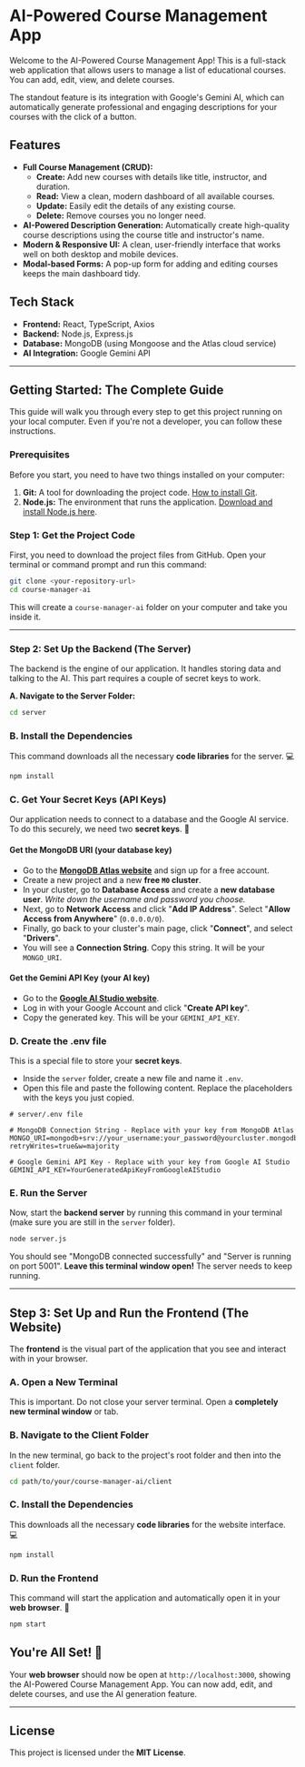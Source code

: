 # AI-Powered Course Management App

Welcome to the AI-Powered Course Management App! This is a full-stack web application that allows users to manage a list of educational courses. You can add, edit, view, and delete courses.

The standout feature is its integration with Google's Gemini AI, which can automatically generate professional and engaging descriptions for your courses with the click of a button.



## Features

- **Full Course Management (CRUD):**
    - **Create:** Add new courses with details like title, instructor, and duration.
    - **Read:** View a clean, modern dashboard of all available courses.
    - **Update:** Easily edit the details of any existing course.
    - **Delete:** Remove courses you no longer need.
- **AI-Powered Description Generation:** Automatically create high-quality course descriptions using the course title and instructor's name.
- **Modern & Responsive UI:** A clean, user-friendly interface that works well on both desktop and mobile devices.
- **Modal-based Forms:** A pop-up form for adding and editing courses keeps the main dashboard tidy.

## Tech Stack

- **Frontend:** React, TypeScript, Axios
- **Backend:** Node.js, Express.js
- **Database:** MongoDB (using Mongoose and the Atlas cloud service)
- **AI Integration:** Google Gemini API

---

## Getting Started: The Complete Guide

This guide will walk you through every step to get this project running on your local computer. Even if you're not a developer, you can follow these instructions.

### Prerequisites

Before you start, you need to have two things installed on your computer:
1.  **Git:** A tool for downloading the project code. [How to install Git](https://git-scm.com/book/en/v2/Getting-Started-Installing-Git).
2.  **Node.js:** The environment that runs the application. [Download and install Node.js here](https://nodejs.org/en).

### Step 1: Get the Project Code

First, you need to download the project files from GitHub. Open your terminal or command prompt and run this command:

```bash
git clone <your-repository-url>
cd course-manager-ai
```

This will create a `course-manager-ai` folder on your computer and take you inside it.

-----

### Step 2: Set Up the Backend (The Server)

The backend is the engine of our application. It handles storing data and talking to the AI. This part requires a couple of secret keys to work.

**A. Navigate to the Server Folder:**

```bash
cd server
```

### B. Install the Dependencies
This command downloads all the necessary **code libraries** for the server. 💻

```bash
npm install
```

### C. Get Your Secret Keys (API Keys)
Our application needs to connect to a database and the Google AI service. To do this securely, we need two **secret keys**. 🔑

#### Get the MongoDB URI (your database key)
* Go to the **[MongoDB Atlas website](https://www.mongodb.com/cloud/atlas)** and sign up for a free account.
* Create a new project and a new **free `M0` cluster**.
* In your cluster, go to **Database Access** and create a **new database user**. *Write down the username and password you choose.*
* Next, go to **Network Access** and click "**Add IP Address**". Select "**Allow Access from Anywhere**" (`0.0.0.0/0`).
* Finally, go back to your cluster's main page, click "**Connect**", and select "**Drivers**".
* You will see a **Connection String**. Copy this string. It will be your `MONGO_URI`.

#### Get the Gemini API Key (your AI key)
* Go to the **[Google AI Studio website](https://aistudio.google.com/app/apikey)**.
* Log in with your Google Account and click "**Create API key**".
* Copy the generated key. This will be your `GEMINI_API_KEY`.

### D. Create the .env file
This is a special file to store your **secret keys**.

* Inside the `server` folder, create a new file and name it `.env`.
* Open this file and paste the following content. Replace the placeholders with the keys you just copied.

```env
# server/.env file

# MongoDB Connection String - Replace with your key from MongoDB Atlas
MONGO_URI=mongodb+srv://your_username:your_password@yourcluster.mongodb.net/yourDatabaseName?retryWrites=true&w=majority

# Google Gemini API Key - Replace with your key from Google AI Studio
GEMINI_API_KEY=YourGeneratedApiKeyFromGoogleAIStudio
```

### E. Run the Server
Now, start the **backend server** by running this command in your terminal (make sure you are still in the `server` folder).

```bash
node server.js
```
You should see "MongoDB connected successfully" and "Server is running on port 5001".
**Leave this terminal window open!** The server needs to keep running.

***

## Step 3: Set Up and Run the Frontend (The Website)

The **frontend** is the visual part of the application that you see and interact with in your browser.



### A. Open a New Terminal

This is important. Do not close your server terminal. Open a **completely new terminal window** or tab.

### B. Navigate to the Client Folder

In the new terminal, go back to the project's root folder and then into the `client` folder.

```bash
cd path/to/your/course-manager-ai/client
```

### C. Install the Dependencies
This downloads all the necessary **code libraries** for the website interface. 💻

```bash
npm install
```

### D. Run the Frontend
This command will start the application and automatically open it in your **web browser**. 🚀

```bash
npm start
```

## You're All Set! 🎉
Your **web browser** should now be open at `http://localhost:3000`, showing the AI-Powered Course Management App. You can now add, edit, and delete courses, and use the AI generation feature.


***
## License
This project is licensed under the **MIT License**.